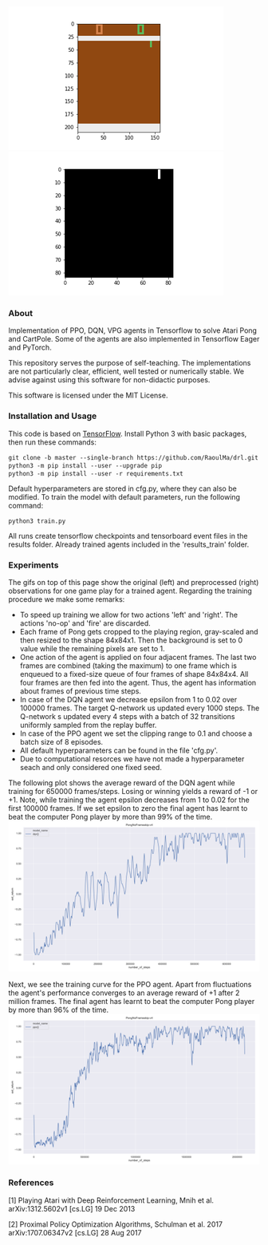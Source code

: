 ![](images/pong_not_preprocessed.gif)![](images/pong_preprocessed.gif)
### About
Implementation of PPO, DQN, VPG agents in Tensorflow to solve Atari Pong and CartPole. 
Some of the agents are also implemented in Tensorflow Eager and PyTorch.

This repository serves the purpose of self-teaching. The implementations 
are not particularly clear, efficient, well tested or numerically stable. We advise 
against using this software for non-didactic purposes.

This software is licensed under the MIT License.

### Installation and Usage
This code is based on [TensorFlow](https://www.tensorflow.org/). Install Python 3 with basic 
packages, then run these commands: 
```Shell
git clone -b master --single-branch https://github.com/RaoulMa/drl.git
python3 -m pip install --user --upgrade pip
python3 -m pip install --user -r requirements.txt 
```

Default hyperparameters are stored in cfg.py, where they can also be modified. To train the model
with default parameters, run the following command:
```Shell
python3 train.py
```

All runs create tensorflow checkpoints and tensorboard event files in the results folder. Already 
trained agents included in the 'results_train' folder. 

### Experiments 
The gifs on top of this page show the original (left) and preprocessed (right) observations for one game play for 
a trained agent. Regarding the training procedure we make some remarks:

- To speed up training we allow for two actions 'left' and 'right'. The actions 'no-op' and 'fire' are discarded.
- Each frame of Pong gets cropped to the playing region, gray-scaled and then resized to 
the shape 84x84x1. Then the background is set to 0 value while the remaining pixels are set 
to 1. 
- One action of the agent is applied on four adjacent frames. The last two frames are combined 
(taking the maximum) to one frame which is enqueued to a fixed-size queue of four frames of 
shape 84x84x4. All four frames are then fed into the agent. Thus, the agent has information 
about frames of previous time steps.
- In case of the DQN agent we decrease epsilon from 1 to 0.02 over 100000 frames. The target Q-network us updated 
every 1000 steps. The Q-network s updated every 4 steps with a batch of 32 transitions uniformly sampled from the
replay buffer.
- In case of the PPO agent we set the clipping range to 0.1 and choose a batch size of 8 episodes. 
- All default hyperparameters can be found in the file 'cfg.py'. 
- Due to computational resorces we have not made a hyperparameter seach and only considered
one fixed seed.

The following plot shows the average reward of the DQN agent while training for 650000 frames/steps. 
Losing or winning yields a reward of -1 or +1. Note, while training the agent epsilon decreases 
from 1 to 0.02 for the first 100000 frames. If we set epsilon to zero the final agent 
has learnt to beat the computer Pong player by more than 99% of the time.
![dqn returns](images/dqn_ext_return_versus_model_name.png)

Next, we see the training curve for the PPO agent. Apart from fluctuations the agent's performance converges 
to an average reward of +1 after 2 million frames. The final agent has learnt to beat the computer Pong 
player by more than 96% of the time. 
![ppo returns](images/ppo_ext_return_versus_model_name.png)

### References

[1] Playing Atari with Deep Reinforcement Learning, Mnih et al. arXiv:1312.5602v1  [cs.LG]  19 Dec 2013

[2] Proximal Policy Optimization Algorithms, Schulman et al. 2017 arXiv:1707.06347v2  [cs.LG]  28 Aug 2017